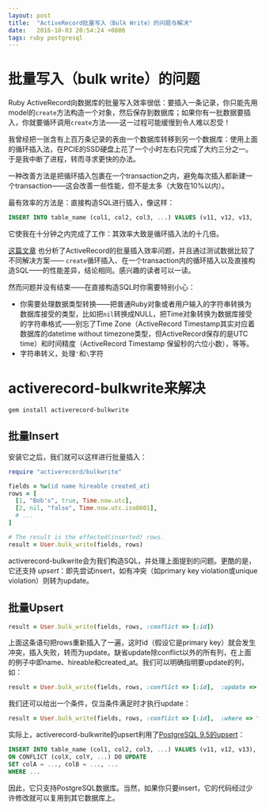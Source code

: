 ```yaml
---
layout: post
title:  "ActiveRecord批量写入（Bulk Write）的问题与解决"
date:   2016-10-03 20:54:24 +0800
tags: ruby postgresql
---
```

# 批量写入（bulk write）的问题

Ruby ActiveRecord向数据库的批量写入效率很低：要插入一条记录，你只能先用model的`create`方法构造一个对象，然后保存到数据库；如果你有一批数据要插入，你就要循环调用`create`方法——这一过程可能缓慢到令人难以忍受！

我曾经把一张含有上百万条记录的表由一个数据库转移到另一个数据库：使用上面的循环插入法，在PCIE的SSD硬盘上花了一个小时左右只完成了大约三分之一。于是我中断了进程，转而寻求更快的办法。

一种改善方法是把循环插入包裹在一个transaction之内，避免每次插入都新建一个transaction——这会改善一些性能，但不是太多（大致在10%以内）。

最有效率的方法是：直接构造SQL进行插入，像这样：

```sql
INSERT INTO table_name (col1, col2, col3, ...) VALUES (v11, v12, v13, ...), (v21, v22, v23, ...), ...
```

它使我在十分钟之内完成了工作：其效率大致是循环插入法的十几倍。

[这篇文章](https://www.coffeepowered.net/2009/01/23/mass-inserting-data-in-rails-without-killing-your-performance/) 也分析了ActiveRecord的批量插入效率问题，并且通过测试数据比较了不同解决方案—— `create`循环插入、在一个transaction内的循环插入以及直接构造SQL——的性能差异，结论相同。感兴趣的读者可以一读。

然而问题并没有结束——在直接构造SQL时你需要特别小心：

* 你需要处理数据类型转换——把普通Ruby对象或者用户输入的字符串转换为数据库接受的类型，比如把`nil`转换成NULL，把Time对象转换为数据库接受的字符串格式——别忘了Time Zone（ActiveRecord Timestamp其实对应着数据库的datetime without timezone类型，但ActiveRecord保存的是UTC time）和时间精度（ActiveRecord Timestamp 保留秒的六位小数），等等。
* 字符串转义，处理`'`和`\`字符

# activerecord-bulkwrite来解决
```
gem install activerecord-bulkwrite
```

## 批量Insert

安装它之后，我们就可以这样进行批量插入：
```ruby
require "activerecord/bulkwrite"

fields = %w(id name hireable created_at)
rows = [
  [1, "Bob's", true, Time.now.utc],
  [2, nil, "false", Time.now.utc.iso8601],
  # ...
]

# The result is the effected(inserted) rows.
result = User.bulk_write(fields, rows)
```

activerecord-bulkwrite会为我们构造SQL，并处理上面提到的问题。更酷的是，它还支持 *upsert*：即先尝试insert，如有冲突（如primary key violation或unique violation）则转为update。

## 批量Upsert
```ruby
result = User.bulk_write(fields, rows, :conflict => [:id])
```

上面这条语句把rows重新插入了一遍，这时id（假设它是primary key）就会发生冲突，插入失败，转而为update。缺省update除conflict以外的所有列，在上面的例子中即name、hireable和created_at。我们可以明确指明要update的列，如：

```ruby
result = User.bulk_write(fields, rows, :conflict => [:id],  :update => %w(name created_at))
```

我们还可以给出一个条件，仅当条件满足时才执行update：
```ruby
result = User.bulk_write(fields, rows, :conflict => [:id],  :where => "users.hireable = TRUE"))
```

实际上，activerecord-bulkwrite的upsert利用了[PostgreSQL 9.5的upsert](https://www.postgresql.org/docs/9.5/static/sql-insert.html#SQL-ON-CONFLICT)：

```sql
INSERT INTO table_name (col1, col2, col3, ...) VALUES (v11, v12, v13), (v21, v22, v23), ...
ON CONFLICT (colX, colY, ...) DO UPDATE
SET colA = ..., colB = ..., ...
WHERE ...
```

因此，它只支持PostgreSQL数据库。当然，如果你只要insert，它的代码经过少许修改就可以复用到其它数据库上。
